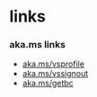 # links


### aka.ms links
  * [aka.ms/vsprofile](aka.ms/vsprofile)
  * [aka.ms/vssignout](aka.ms/vssignout)
  * [aka.ms/getbc](aka.ms/getbc)
  
